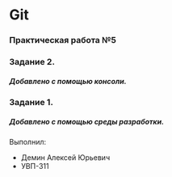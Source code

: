 # Git
### Практическая работа №5
### Задание 2.
##### Добавлено с помощью консоли.
### Задание 1.
##### Добавлено с помощью среды разработки.
Выполнил:
* Демин Алексей Юрьевич
* УВП-311
